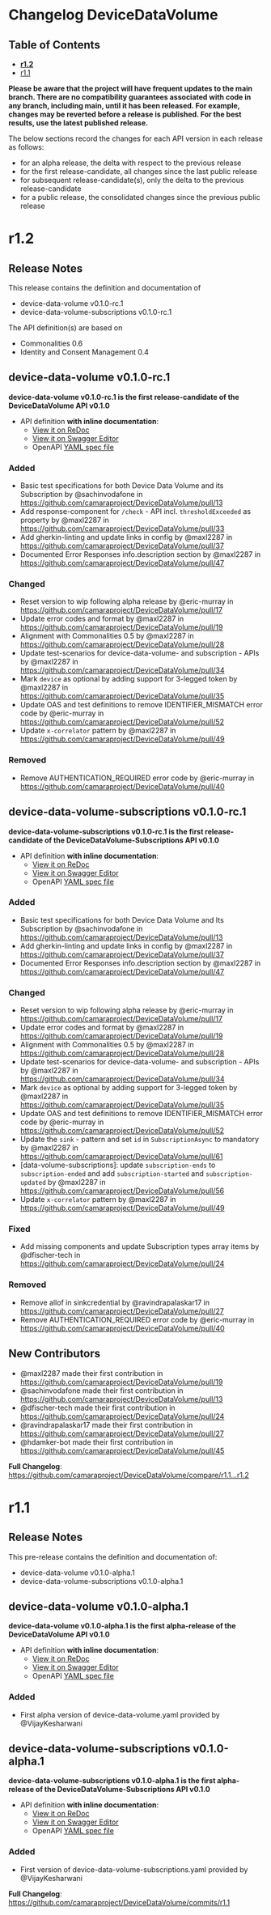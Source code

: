 # Changelog DeviceDataVolume

## Table of Contents
- **[r1.2](#r12)**
- [r1.1](#r11)

**Please be aware that the project will have frequent updates to the main branch. There are no compatibility guarantees associated with code in any branch, including main, until it has been released. For example, changes may be reverted before a release is published. For the best results, use the latest published release.**

The below sections record the changes for each API version in each release as follows:

* for an alpha release, the delta with respect to the previous release
* for the first release-candidate, all changes since the last public release
* for subsequent release-candidate(s), only the delta to the previous release-candidate
* for a public release, the consolidated changes since the previous public release

# r1.2

## Release Notes

This release contains the definition and documentation of
* device-data-volume v0.1.0-rc.1
* device-data-volume-subscriptions v0.1.0-rc.1

The API definition(s) are based on
* Commonalities 0.6
* Identity and Consent Management 0.4

## device-data-volume v0.1.0-rc.1

**device-data-volume v0.1.0-rc.1 is the first release-candidate of the DeviceDataVolume API v0.1.0**

- API definition **with inline documentation**:
  - [View it on ReDoc](https://redocly.github.io/redoc/?url=https://raw.githubusercontent.com/camaraproject/DeviceDataVolume/r1.2/code/API_definitions/device-data-volume.yaml&nocors)
  - [View it on Swagger Editor](https://camaraproject.github.io/swagger-ui/?url=https://raw.githubusercontent.com/camaraproject/DeviceDataVolume/r1.2/code/API_definitions/device-data-volume.yaml)
  - OpenAPI [YAML spec file](https://github.com/camaraproject/DeviceDataVolume/blob/r1.2/code/API_definitions/device-data-volume.yaml)

### Added
* Basic test specifications for both Device Data Volume and its Subscription by @sachinvodafone in https://github.com/camaraproject/DeviceDataVolume/pull/13
* Add response-component for `/check` - API incl. `thresholdExceeded` as property by @maxl2287 in https://github.com/camaraproject/DeviceDataVolume/pull/33
* Add gherkin-linting and update links in config by @maxl2287 in https://github.com/camaraproject/DeviceDataVolume/pull/37 
* Documented Error Responses info.description section by @maxl2287 in https://github.com/camaraproject/DeviceDataVolume/pull/47

### Changed
* Reset version to wip following alpha release by @eric-murray in https://github.com/camaraproject/DeviceDataVolume/pull/17
* Update error codes and format by @maxl2287 in https://github.com/camaraproject/DeviceDataVolume/pull/19
* Alignment with Commonalities 0.5 by @maxl2287 in https://github.com/camaraproject/DeviceDataVolume/pull/28
* Update test-scenarios for device-data-volume- and subscription - APIs by @maxl2287 in https://github.com/camaraproject/DeviceDataVolume/pull/34
* Mark `device` as optional by adding support for 3-legged token by @maxl2287 in https://github.com/camaraproject/DeviceDataVolume/pull/35
* Update OAS and test definitions to remove IDENTIFIER_MISMATCH error code by @eric-murray in https://github.com/camaraproject/DeviceDataVolume/pull/52
* Update `x-correlator` pattern by @maxl2287 in https://github.com/camaraproject/DeviceDataVolume/pull/49


### Removed
* Remove AUTHENTICATION_REQUIRED error code by @eric-murray in https://github.com/camaraproject/DeviceDataVolume/pull/40

## device-data-volume-subscriptions v0.1.0-rc.1

**device-data-volume-subscriptions v0.1.0-rc.1 is the first release-candidate of the DeviceDataVolume-Subscriptions API v0.1.0**

- API definition **with inline documentation**:
  - [View it on ReDoc](https://redocly.github.io/redoc/?url=https://raw.githubusercontent.com/camaraproject/DeviceDataVolume/r1.2/code/API_definitions/device-data-volume-subscriptions.yaml&nocors)
  - [View it on Swagger Editor](https://camaraproject.github.io/swagger-ui/?url=https://raw.githubusercontent.com/camaraproject/DeviceDataVolume/r1.2/code/API_definitions/device-data-volume-subscriptions.yaml)
  - OpenAPI [YAML spec file](https://github.com/camaraproject/DeviceDataVolume/blob/r1.2/code/API_definitions/device-data-volume-subscriptions.yaml)

### Added
* Basic test specifications for both Device Data Volume and Its Subscription by @sachinvodafone in https://github.com/camaraproject/DeviceDataVolume/pull/13
* Add gherkin-linting and update links in config by @maxl2287 in https://github.com/camaraproject/DeviceDataVolume/pull/37
* Documented Error Responses info.description section by @maxl2287 in https://github.com/camaraproject/DeviceDataVolume/pull/47

### Changed
* Reset version to wip following alpha release by @eric-murray in https://github.com/camaraproject/DeviceDataVolume/pull/17
* Update error codes and format by @maxl2287 in https://github.com/camaraproject/DeviceDataVolume/pull/19
* Alignment with Commonalities 0.5 by @maxl2287 in https://github.com/camaraproject/DeviceDataVolume/pull/28
* Update test-scenarios for device-data-volume- and subscription - APIs by @maxl2287 in https://github.com/camaraproject/DeviceDataVolume/pull/34
* Mark `device` as optional by adding support for 3-legged token by @maxl2287 in https://github.com/camaraproject/DeviceDataVolume/pull/35
* Update OAS and test definitions to remove IDENTIFIER_MISMATCH error code by @eric-murray in https://github.com/camaraproject/DeviceDataVolume/pull/52
* Update the `sink` - pattern and set `id` in `SubscriptionAsync` to mandatory by @maxl2287 in https://github.com/camaraproject/DeviceDataVolume/pull/61
* [data-volume-subscriptions]: update `subscription-ends` to `subscription-ended` and add `subscription-started` and `subscription-updated` by @maxl2287 in https://github.com/camaraproject/DeviceDataVolume/pull/56
* Update `x-correlator` pattern by @maxl2287 in https://github.com/camaraproject/DeviceDataVolume/pull/49

### Fixed
* Add missing components and update Subscription types array items by @dfischer-tech in https://github.com/camaraproject/DeviceDataVolume/pull/24

### Removed
* Remove allof in sinkcredential by @ravindrapalaskar17 in https://github.com/camaraproject/DeviceDataVolume/pull/27
* Remove AUTHENTICATION_REQUIRED error code by @eric-murray in https://github.com/camaraproject/DeviceDataVolume/pull/40

## New Contributors
* @maxl2287 made their first contribution in https://github.com/camaraproject/DeviceDataVolume/pull/19
* @sachinvodafone made their first contribution in https://github.com/camaraproject/DeviceDataVolume/pull/13
* @dfischer-tech made their first contribution in https://github.com/camaraproject/DeviceDataVolume/pull/24
* @ravindrapalaskar17 made their first contribution in https://github.com/camaraproject/DeviceDataVolume/pull/27
* @hdamker-bot made their first contribution in https://github.com/camaraproject/DeviceDataVolume/pull/45

**Full Changelog**: https://github.com/camaraproject/DeviceDataVolume/compare/r1.1...r1.2

# r1.1
## Release Notes

This pre-release contains the definition and documentation of:
* device-data-volume v0.1.0-alpha.1
* device-data-volume-subscriptions v0.1.0-alpha.1

## device-data-volume v0.1.0-alpha.1

**device-data-volume v0.1.0-alpha.1 is the first alpha-release of the DeviceDataVolume API v0.1.0**

- API definition **with inline documentation**:
  - [View it on ReDoc](https://redocly.github.io/redoc/?url=https://raw.githubusercontent.com/camaraproject/DeviceDataVolume/r1.1/code/API_definitions/device-data-volume.yaml&nocors)
  - [View it on Swagger Editor](https://camaraproject.github.io/swagger-ui/?url=https://raw.githubusercontent.com/camaraproject/DeviceDataVolume/r1.1/code/API_definitions/device-data-volume.yaml)
  - OpenAPI [YAML spec file](https://github.com/camaraproject/DeviceDataVolume/blob/r1.1/code/API_definitions/device-data-volume.yaml)

### Added
* First alpha version of device-data-volume.yaml provided by @VijayKesharwani

## device-data-volume-subscriptions v0.1.0-alpha.1

**device-data-volume-subscriptions v0.1.0-alpha.1 is the first alpha-release of the DeviceDataVolume-Subscriptions API v0.1.0**

- API definition **with inline documentation**:
  - [View it on ReDoc](https://redocly.github.io/redoc/?url=https://raw.githubusercontent.com/camaraproject/DeviceDataVolume/r1.1/code/API_definitions/device-data-volume-subscriptions.yaml&nocors)
  - [View it on Swagger Editor](https://camaraproject.github.io/swagger-ui/?url=https://raw.githubusercontent.com/camaraproject/DeviceDataVolume/r1.1/code/API_definitions/device-data-volume-subscriptions.yaml)
  - OpenAPI [YAML spec file](https://github.com/camaraproject/DeviceDataVolume/blob/r1.1/code/API_definitions/device-data-volume-subscriptions.yaml)

### Added
* First version of device-data-volume-subscriptions.yaml provided by @VijayKesharwani

**Full Changelog**: https://github.com/camaraproject/DeviceDataVolume/commits/r1.1
